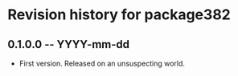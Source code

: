 # Revision history for package382

## 0.1.0.0 -- YYYY-mm-dd

* First version. Released on an unsuspecting world.
